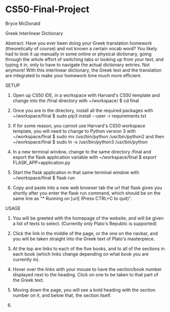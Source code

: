 # CS50-Final-Project

Bryce McDonald

Greek Interlinear Dictionary

Abstract: Have you ever been doing your Greek translation homework (theoretically of course) and not known a certain vocab word?
You likely had to look it up manually in some online or physical dictionary, going through the whole effort of switching tabs or looking up from your text, and typing it in, only to have to navigate the actual dictionary entries.
Not anymore! With this interlinear dictionary, the Greek text and the translation are integrated to make your homework time much more efficient.

SETUP

1. Open up CS50 IDE, in a workspace with Harvard's CS50 template and change into the /final directory with ~/workspace/ $ cd final

2. Once you are in the directory, install all the required packages with ~/workspace/final $ sudo pip3 install --user -r requirements.txt

3. If for some reason, you cannot use Harvard's CS50 workspace template, you will need to change to Python version 3 with ~/workspace/final $ sudo mv /usr/bin/python /usr/bin/python2 and then ~/workspace/final $ sudo ln -s /usr/bin/python3 /usr/bin/python

4. In a new terminal window, change to the same directory /final and export the flask application variable with ~/workspace/final $ export FLASK_APP=application.py

5. Start the flask application in that same terminal window with ~/workspace/final $ flask run

6. Copy and paste into a new web browser tab the url that flask gives you shortly after you enter the flask run command, which should be on the same line as "* Running on [url] (Press CTRL+C to quit)".


USAGE

1. You will be greeted with the homepage of the website, and will be given a list of texts to select. (Currently only Plato's Republic is supported)

2. Click the link in the middle of the page, or the one on the navbar, and you will be taken straight into the Greek text of Plato's masterpiece.

3. At the top are links to each of the five books, and to all of the sections in each book (which links change depending on what book you are currently in).

4. Hover over the links with your mouse to have the section/book number displayed next to the heading. Click on one to be taken to that part of the Greek text.

5. Moving down the page, you will see a bold heading with the section number on it, and below that, the section itself.

6. 
